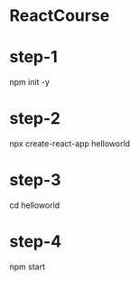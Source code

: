 # ReactCourse
step-1
=======
npm init -y

step-2
=======
npx create-react-app helloworld

step-3
======
cd helloworld

step-4
======
npm start